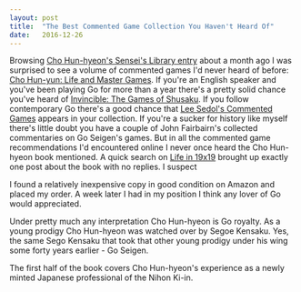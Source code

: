 ```yaml
---
layout: post
title:  "The Best Commented Game Collection You Haven't Heard Of"
date:   2016-12-26
---
```


Browsing
[Cho Hun-hyeon's Sensei's Library entry](http://senseis.xmp.net/?ChoHunHyeon)
about a month ago I was surprised to see a volume of commented games
I'd never heard of before:
[Cho Hun-yun: Life and Master Games](http://senseis.xmp.net/?ChoHunhyunLifeAndMasterGames).
If you're an English speaker and you've been playing Go for more than
a year there's a pretty solid chance you've heard of
[Invincible: The Games of Shusaku](http://senseis.xmp.net/?Invincible). If
you follow contemporary Go there's a good chance that
[Lee Sedol's Commented Games](http://senseis.xmp.net/?CommentedGamesByLeeSedol)
appears in your collection. If you're a sucker for history like myself
there's little doubt you have a couple of John Fairbairn's collected
commentaries on Go Seigen's games. But in all the commented game
recommendations I'd encountered online I never once heard the Cho
Hun-hyeon book mentioned. A quick search on
[Life in 19x19](http://lifein19x19.com) brought up exactly one post
about the book with no replies. I suspect 

I found a relatively inexpensive copy in good condition on Amazon
and placed my order. A week later I had in my position I think any lover
of Go would appreciated.

Under pretty much any interpretation Cho Hun-hyeon is Go royalty. As
a young prodigy Cho Hun-hyeon was watched over by Segoe Kensaku. Yes,
the same Sego Kensaku that took that other young prodigy under his
wing some forty years earlier - Go Seigen.

The first half of the book covers Cho Hun-hyeon's experience as a
newly minted Japanese professional of the Nihon Ki-in.
